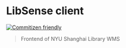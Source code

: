 # LibSense client

[![Commitizen friendly](https://img.shields.io/badge/commitizen-friendly-brightgreen.svg)](http://commitizen.github.io/cz-cli/)

> Frontend of NYU Shanghai Library WMS
